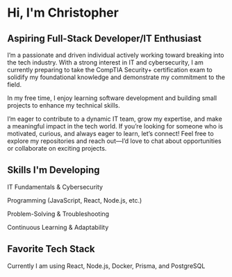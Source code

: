 <h1>Hi, I'm Christopher</h1> 
<h2>Aspiring Full-Stack Developer/IT Enthusiast</h2>
<p>
  I’m a passionate and driven individual actively working toward breaking into the tech industry. With a strong interest in IT and cybersecurity, I am currently preparing to take the CompTIA Security+ certification exam to solidify my foundational knowledge and demonstrate my commitment to the field.
  
  In my free time, I enjoy learning software development and building small projects to enhance my technical skills. 
  
  I’m eager to contribute to a dynamic IT team, grow my expertise, and make a meaningful impact in the tech world. If you’re looking for someone who is motivated, curious, and always eager to learn, let’s connect! Feel free to explore my repositories and reach out—I’d love to chat about opportunities or collaborate on exciting projects.
</p>
<h2>Skills I'm Developing</h2>
<p>
  IT Fundamentals & Cybersecurity
  
  Programming (JavaScript, React, Node.js, etc.)
  
  Problem-Solving & Troubleshooting
  
  Continuous Learning & Adaptability
</p>
<h2>Favorite Tech Stack</h2>
<p>Currently I am using React, Node.js, Docker, Prisma, and PostgreSQL</p>

<!---
chrisnguyen928/chrisnguyen928 is a ✨ special ✨ repository because its `README.md` (this file) appears on your GitHub profile.
You can click the Preview link to take a look at your changes.
--->
